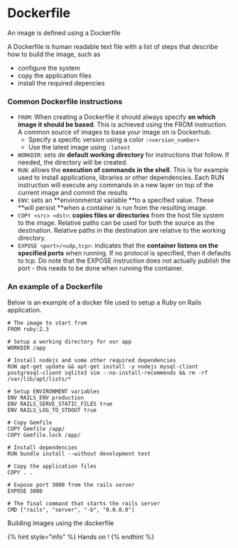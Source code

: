 # Dockerfile

An image is defined using a Dockerfile

A Dockerfile is human readable text file with a list of steps that describe how to build the image, such as

* configure the system
* copy the application files
* install the required depencies

### Common Dockerfile instructions

* `FROM`: When creating a Dockerfile it should always specify **on which image it should be based**. This is achieved using the FROM instruction. A common source of images to base your image on is Dockerhub.
  * Specify a specific version using a color `:<version_number>`
  * Use the latest image using `:latest`
* `WORKDIR`: sets de **default working directory** for instructions that follow. If needed, the directory will be created.
* `RUN`: allows the **execution of commands in the shell**. This is for example used to install applications, libraries or other dependencies. Each RUN instruction will execute any commands in a new layer on top of the current image and commit the results
* `ENV`: sets an **environmental variable **to a specified value. These **will persist **when a container is run from the resulting image.
* `COPY <src> <dst>`: **copies files or directories** from the host file system to the image. Relative paths can be used for both the source as the destination. Relative paths in the destination are relative to the  working directory.
* `EXPOSE <port>/<udp,tcp>`: indicates that the **container listens on the specified ports** when running. If no protocol is specified, than it defaults to tcp. Do note that the EXPOSE instruction does not actually publish the port - this needs to be done when running the container.

### An example of a Dockerfile

Below is an example of a docker file used to setup a Ruby on Rails application.

```text
# The image to start from
FROM ruby:2.3

# Setup a working directory for our app
WORKDIR /app

# Install nodejs and some other required dependencies
RUN apt-get update && apt-get install -y nodejs mysql-client postgresql-client sqlite3 vim --no-install-recommends && rm -rf /var/lib/apt/lists/*

# Setup ENVIRONMENT variables
ENV RAILS_ENV production
ENV RAILS_SERVE_STATIC_FILES true
ENV RAILS_LOG_TO_STDOUT true

# Copy Gemfile
COPY Gemfile /app/
COPY Gemfile.lock /app/

# Install dependencies
RUN bundle install --without development test

# Copy the application files
COPY . .

# Expose port 3000 from the rails server
EXPOSE 3000

# The final command that starts the rails server
CMD ["rails", "server", "-b", "0.0.0.0"]

```



Building images using the dockerfile

{% hint style="info" %}
Hands on !
{% endhint %}



